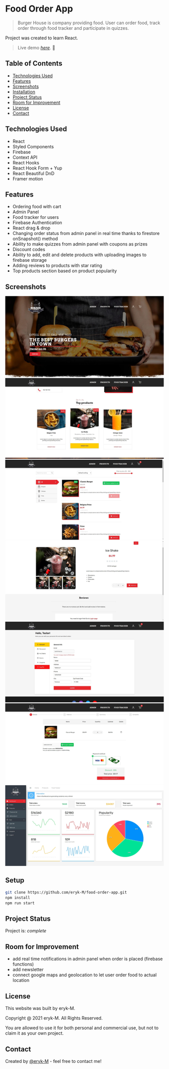 # Food Order App

> Burger House is company providing food. User can order food, track order through food tracker and participate in quizzes.

Project was created to learn React.

> Live demo [_here_](https://food-order-eryk.netlify.app/). 📍

## Table of Contents

- [Technologies Used](#technologies-used)
- [Features](#features)
- [Screenshots](#screenshots)
- [Installation](#setup)
- [Project Status](#project-status)
- [Room for Improvement](#room-for-improvement)
- [License](#license)
- [Contact](#contact)

## Technologies Used

- React
- Styled Components
- Firebase
- Context API
- React Hooks
- React Hook Form + Yup
- React Beautiful DnD
- Framer motion

## Features

- Ordering food with cart
- Admin Panel
- Food tracker for users
- Firebase Authentication
- React drag & drop
- Changing order status from admin panel in real time thanks to firestore onSnapshot() method
- Ability to make quizzes from admin panel with coupons as prizes
- Discount codes
- Ability to add, edit and delete products with uploading images to firebase storage
- Adding reviews to products with star rating
- Top products section based on product popularity

## Screenshots

![Home page](./src/assets/images/screenshots/screenshot_1.jpg)
![Top products section](./src/assets/images/screenshots/screenshot_2.jpg)
![Products](./src/assets/images/screenshots/screenshot_3.jpg)
![Product item](./src/assets/images/screenshots/screenshot_4.jpg)
![User panel](./src/assets/images/screenshots/screenshot_5.jpg)
![Cart](./src/assets/images/screenshots/screenshot_6.jpg)
![Admin panel](./src/assets/images/screenshots/screenshot_7.jpg)

## Setup

```bash
git clone https://github.com/eryk-M/food-order-app.git
npm install
npm run start
```

## Project Status

Project is: _complete_

## Room for Improvement

- add real time notifications in admin panel when order is placed (firebase functions)
- add newsletter
- connect google maps and geolocation to let user order food to actual location

## License

This website was built by eryk-M.

Copyright @ 2021 eryk-M. All Rights Reserved.

You are allowed to use it for both personal and commercial use, but not to claim it as your own project.

## Contact

Created by [@eryk-M](https://github.com/eryk-M) - feel free to contact me!
